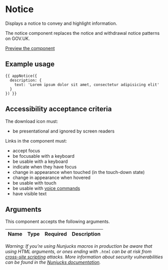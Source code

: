 # Notice

Displays a notice to convey and highlight information.

The notice component replaces the notice and withdrawal notice patterns on GOV.UK.

[Preview the component](https://govuk-website-prototype.herokuapp.com/components/notice/)

## Example usage

```
{{ appNotice({
  description: {
    text: 'Lorem ipsum dolor sit amet, consectetur adipisicing elit'
  }
}) }}
```

## Accessibility acceptance criteria

The download icon must:

- be presentational and ignored by screen readers

Links in the component must:

- accept focus
- be focusable with a keyboard
- be usable with a keyboard
- indicate when they have focus
- change in appearance when touched (in the touch-down state)
- change in appearance when hovered
- be usable with touch
- be usable with [voice commands](https://www.w3.org/WAI/perspectives/voice.html)
- have visible text

## Arguments

This component accepts the following arguments.

|Name|Type|Required|Description|
|---|---|---|---|




*Warning: If you’re using Nunjucks macros in production be aware that using HTML arguments, or ones ending with `.html` can be at risk from [cross-site scripting](https://en.wikipedia.org/wiki/Cross-site_scripting) attacks. More information about security vulnerabilities can be found in the [Nunjucks documentation](https://mozilla.github.io/nunjucks/api.html#user-defined-templates-warning).*
